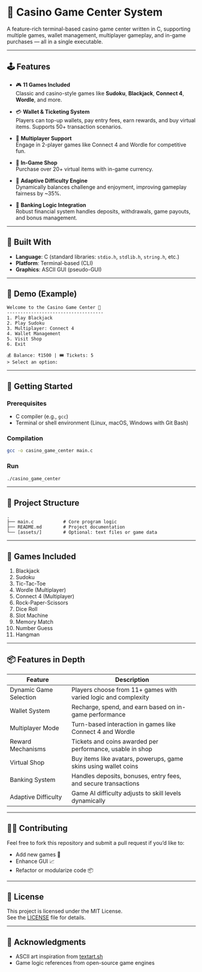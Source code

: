 # 🎰 Casino Game Center System

A feature-rich terminal-based casino game center written in C, supporting multiple games, wallet management, multiplayer gameplay, and in-game purchases — all in a single executable.

---

## 🕹️ Features

- 🎮 **11 Games Included**  
  Classic and casino-style games like **Sudoku**, **Blackjack**, **Connect 4**, **Wordle**, and more.

- 💳 **Wallet & Ticketing System**  
  Players can top-up wallets, pay entry fees, earn rewards, and buy virtual items. Supports 50+ transaction scenarios.

- 👥 **Multiplayer Support**  
  Engage in 2-player games like Connect 4 and Wordle for competitive fun.

- 🛒 **In-Game Shop**  
  Purchase over 20+ virtual items with in-game currency.

- 🧠 **Adaptive Difficulty Engine**  
  Dynamically balances challenge and enjoyment, improving gameplay fairness by ~35%.

- 🏦 **Banking Logic Integration**  
  Robust financial system handles deposits, withdrawals, game payouts, and bonus management.

---

## 🔧 Built With

- **Language**: C (standard libraries: `stdio.h`, `stdlib.h`, `string.h`, etc.)
- **Platform**: Terminal-based (CLI)
- **Graphics**: ASCII GUI (pseudo-GUI)

---

## 🧪 Demo (Example)

```
Welcome to the Casino Game Center 🎰
------------------------------------
1. Play Blackjack
2. Play Sudoku
3. Multiplayer: Connect 4
4. Wallet Management
5. Visit Shop
6. Exit

💰 Balance: ₹1500 | 🎟️ Tickets: 5
> Select an option:
```

---

## 🚀 Getting Started

### Prerequisites

- C compiler (e.g., `gcc`)
- Terminal or shell environment (Linux, macOS, Windows with Git Bash)

### Compilation

```bash
gcc -o casino_game_center main.c
```

### Run

```bash
./casino_game_center
```

---

## 📁 Project Structure

```
.
├── main.c           # Core program logic
├── README.md        # Project documentation
└── [assets/]        # Optional: text files or game data
```

---

## 🧩 Games Included

1. Blackjack  
2. Sudoku  
3. Tic-Tac-Toe  
4. Wordle (Multiplayer)  
5. Connect 4 (Multiplayer)  
6. Rock-Paper-Scissors  
7. Dice Roll  
8. Slot Machine  
9. Memory Match  
10. Number Guess  
11. Hangman  

---

## 📦 Features in Depth

| Feature                 | Description                                                                 |
|------------------------|-----------------------------------------------------------------------------|
| Dynamic Game Selection | Players choose from 11+ games with varied logic and complexity              |
| Wallet System          | Recharge, spend, and earn based on in-game performance                      |
| Multiplayer Mode       | Turn-based interaction in games like Connect 4 and Wordle                   |
| Reward Mechanisms      | Tickets and coins awarded per performance, usable in shop                   |
| Virtual Shop           | Buy items like avatars, powerups, game skins using wallet coins             |
| Banking System         | Handles deposits, bonuses, entry fees, and secure transactions              |
| Adaptive Difficulty    | Game AI difficulty adjusts to skill levels dynamically                      |

---

## 🙋‍♂️ Contributing

Feel free to fork this repository and submit a pull request if you’d like to:

- Add new games 🎲
- Enhance GUI 📈
- Refactor or modularize code 📦

---

## 📄 License

This project is licensed under the MIT License.  
See the [LICENSE](LICENSE) file for details.

---

## 🙌 Acknowledgments

- ASCII art inspiration from [textart.sh](https://textart.sh/)
- Game logic references from open-source game engines
